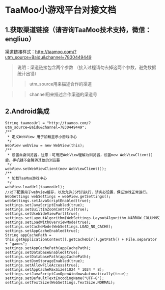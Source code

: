 # TaaMoo小游戏平台对接文档

## 1.获取渠道链接（请咨询TaaMoo技术支持，微信：engliuo）
渠道链接样式：http://taamoo.com/?utm_source=Baidu&channel=7830449449

> 说明：渠道链接包含两个参数 （接入过程请勿去掉这两个参数，避免数据统计出错）
>> utm_source用来描述合作的渠道

>> channel用来描述合作渠道的渠道号

## 2.Android集成
```
String taamooUrl = "http://taamoo.com/?utm_source=Baidu&channel=7830449449";
/**
 * 定义WebView 用于加载显示小游戏中心
 */
WebView webView = new WebView(this);
/**
 * 设置自身浏览器，注意：可用把WebView理解为浏览器，设置new WebViewClient()后，手机就不会跳转其他的浏览器
 */
webView.setWebViewClient(new WebViewClient());
/**
 * 加载TaaMoo游戏中心
 */
webView.loadUrl(taamooUrl);
//以下配置用于webview缓存，以及允许JS代码执行，请务必设置，保证游戏正常运行。
WebSettings webSettings = webView.getSettings();
webSettings.setJavaScriptEnabled(true);
settings.setJavaScriptEnabled(true);
settings.setBuiltInZoomControls(true);
settings.setUseWideViewPort(true);
settings.setLayoutAlgorithm(WebSettings.LayoutAlgorithm.NARROW_COLUMNS);
settings.setLoadWithOverviewMode(true);
settings.setCacheMode(WebSettings.LOAD_NO_CACHE);
settings.setAppCacheEnabled(true);
String appCachePath = this.getApplicationContext().getCacheDir().getPath() + File.separator + "games";
settings.setAppCachePath(appCachePath);
settings.setDatabaseEnabled(true);
settings.setDatabasePath(appCachePath);
settings.setDomStorageEnabled(true);
settings.setAllowFileAccess(true);
settings.setAppCacheMaxSize(1024 * 1024 * 8);
settings.setJavaScriptCanOpenWindowsAutomatically(true);
settings.setDefaultTextEncodingName("UTF-8");
settings.setTextSize(WebSettings.TextSize.NORMAL);
```

